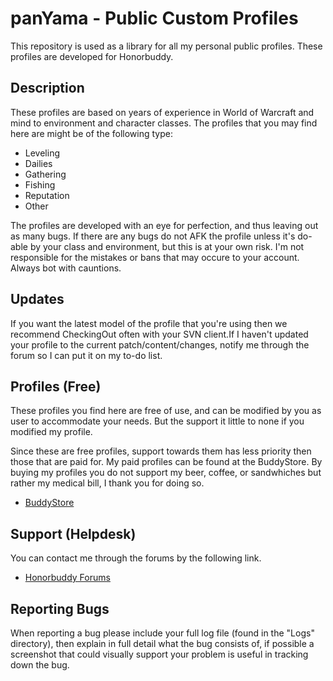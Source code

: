 # panYama - Public Custom Profiles
This repository is used as a library for all my personal public profiles. These profiles are developed for Honorbuddy.


## Description
These profiles are based on years of experience in World of Warcraft and mind to environment and character classes.
The profiles that you may find here are might be of the following type:

* Leveling
* Dailies
* Gathering
* Fishing
* Reputation
* Other

The profiles are developed with an eye for perfection, and thus leaving out as many bugs. If there are any bugs do not AFK the profile unless it's do-able by your class and environment, but this is at your own risk. I'm not responsible for the mistakes or bans that may occure to your account. Always bot with cauntions.


## Updates
If you want the latest model of the profile that you're using then we recommend CheckingOut often with your SVN client.If I haven't updated your profile to the current patch/content/changes, notify me through the forum so I can put it on my to-do list.
 
## Profiles (Free)
These profiles you find here are free of use, and can be modified by you as user to accommodate your needs. But the support it little to none if you modified my profile.

Since these are free profiles, support towards them has less priority then those that are paid for. My paid profiles can be found at the BuddyStore. By buying my profiles you do not support my beer, coffee, or sandwhiches but rather my medical bill, I thank you for doing so.

* [BuddyStore](http://store.buddyauth.com/)

  
## Support (Helpdesk)
You can contact me through the forums by the following link.
* [Honorbuddy Forums](http://www.thebuddyforum.com/members/709-panyama.html)


## Reporting Bugs
When reporting a bug please include your full log file (found in the "Logs" directory), then explain in full detail what the bug consists of, if possible a screenshot that could visually support your problem is useful in tracking down the bug.